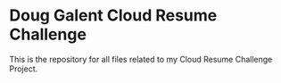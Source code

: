 # Doug Galent Cloud Resume Challenge
This is the repository for all files related to my Cloud Resume Challenge Project.
